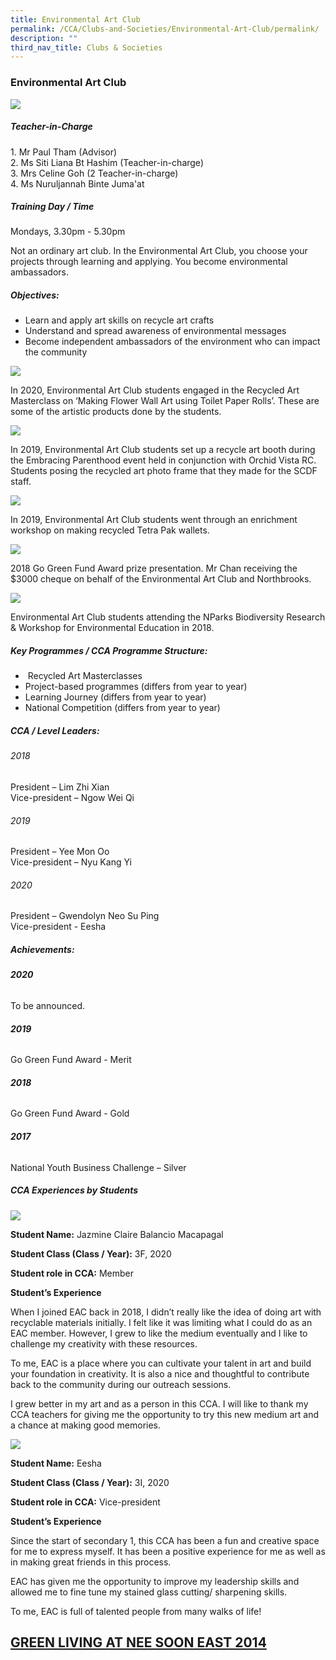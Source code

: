 ```yaml
---
title: Environmental Art Club
permalink: /CCA/Clubs-and-Societies/Environmental-Art-Club/permalink/
description: ""
third_nav_title: Clubs & Societies
---
```



### Environmental Art Club
![](/images/artclub.png)

##### Teacher-in-Charge

1. Mr Paul Tham (Advisor)  
2. Ms Siti Liana Bt Hashim (Teacher-in-charge)  
3. Mrs Celine Goh (2 Teacher-in-charge)  
4. Ms Nuruljannah Binte Juma'at

##### Training Day / Time

Mondays, 3.30pm - 5.30pm

Not an ordinary art club. In the Environmental Art Club, you choose your projects through learning and applying. You become environmental ambassadors.

##### Objectives:

*   Learn and apply art skills on recycle art crafts
*   Understand and spread awareness of environmental messages
*   Become independent ambassadors of the environment who can impact the community





![](/images/artclub1.png)

In 2020, Environmental Art Club students engaged in the Recycled Art Masterclass on ‘Making Flower Wall Art using Toilet Paper Rolls’. These are some of the artistic products done by the students.

![](/images/artclub2.jpeg)

In 2019, Environmental Art Club students set up a recycle art booth during the Embracing Parenthood event held in conjunction with Orchid Vista RC. Students posing the recycled art photo frame that they made for the SCDF staff. 

![](/images/artclub3.jpeg)

In 2019, Environmental Art Club students went through an enrichment workshop on making recycled Tetra Pak wallets. 

![](/images/artclub4.jpeg)

2018 Go Green Fund Award prize presentation. Mr Chan receiving the $3000 cheque on behalf of the Environmental Art Club and Northbrooks. 

![](/images/artclub5.png)

Environmental Art Club students attending the NParks Biodiversity Research & Workshop for Environmental Education in 2018. 

##### Key Programmes / CCA Programme Structure:

*    Recycled Art Masterclasses
*   Project-based programmes (differs from year to year)
*   Learning Journey (differs from year to year)
*   National Competition (differs from year to year)

##### CCA / Level Leaders:

###### 2018 

President – Lim Zhi Xian  
Vice-president – Ngow Wei Qi  

###### 2019 

President – Yee Mon Oo  
Vice-president – Nyu Kang Yi  

###### 2020

President – Gwendolyn Neo Su Ping  
Vice-president - Eesha

##### Achievements:

###### **2020**

To be announced.

###### **2019**

Go Green Fund Award - Merit

###### **2018**

Go Green Fund Award - Gold

###### **2017**

National Youth Business Challenge – Silver

##### CCA Experiences by Students



![](/images/ART3.png)



**Student Name:** Jazmine Claire Balancio Macapagal

**Student Class (Class / Year):** 3F, 2020

	
**Student role in CCA:** Member


**Student’s Experience**

When I joined EAC back in 2018, I didn’t really like the idea of doing art with recyclable materials initially. I felt like it was limiting what I could do as an EAC member. However, I grew to like the medium eventually and I like to challenge my creativity with these resources.

To me, EAC is a place where you can cultivate your talent in art and build your foundation in creativity. It is also a nice and thoughtful to contribute back to the community during our outreach sessions.

I grew better in my art and as a person in this CCA. I will like to thank my CCA teachers for giving me the opportunity to try this new medium art and a chance at making good memories.




![](/images/ART2.png)



**Student Name:** Eesha

**Student Class (Class / Year):** 3I, 2020

**Student role in CCA:** Vice-president


**Student’s Experience**

Since the start of secondary 1, this CCA has been a fun and creative space for me to express myself. It has been a positive experience for me as well as in making great friends in this process.

EAC has given me the opportunity to improve my leadership skills and allowed me to fine tune my stained glass cutting/ sharpening skills.

To me, EAC is full of talented people from many walks of life!

## [GREEN LIVING AT NEE SOON EAST 2014](/Green-Living-at-Nee-Soon-East-2014/permalink/)